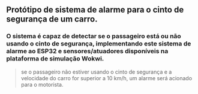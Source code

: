 ## Protótipo de sistema de alarme para o cinto de segurança de um carro.
### O sistema é capaz de detectar se o passageiro está ou não usando o cinto de segurança, implementando este sistema de alarme ao ESP32 e sensores/atuadores disponíveis na plataforma de simulação Wokwi.

> se o passageiro não estiver usando o cinto de segurança e a velocidade do carro for superior a 10 km/h, um alarme será acionado para o motorista.


